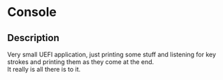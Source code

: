 # Console

## Description

Very small UEFI application, just printing some stuff and listening for key strokes and printing them as they come at the end.  
It really is all there is to it.